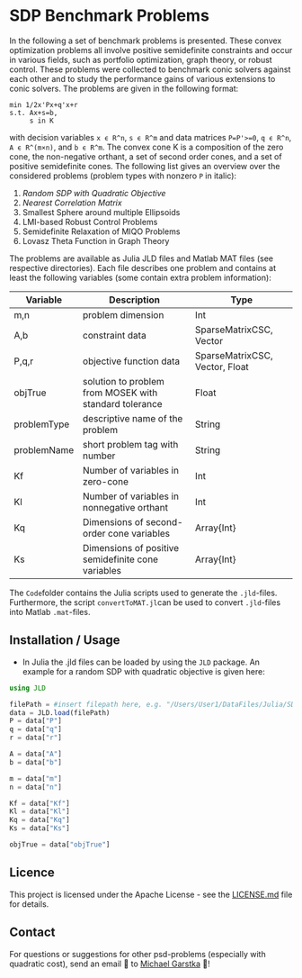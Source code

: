 # SDP Benchmark Problems
In the following a set of benchmark problems is presented. These convex optimization problems all involve positive semidefinite constraints and occur in various fields, 
such as portfolio optimization, graph theory, or robust control. These problems were collected to benchmark conic solvers 
against each other and to study the performance gains of various extensions to conic solvers. The problems are given in the following format:
```
min 1/2x'Px+q'x+r
s.t. Ax+s=b,
     s in K
```
with decision variables `x ϵ R^n`, `s ϵ R^m` and data matrices `P=P'>=0`, `q ϵ R^n`, `A ϵ R^(m×n)`, and `b ϵ R^m`. The convex cone K is a composition of the zero cone, 
the non-negative orthant, a set of second order cones, and a set of positive semidefinite cones. The following list gives an overview over the considered problems (problem types with nonzero `P` in italic):
1. _Random SDP with Quadratic Objective_
2. _Nearest Correlation Matrix_
3. Smallest Sphere around multiple Ellipsoids
4. LMI-based Robust Control Problems
5. Semidefinite Relaxation of MIQO Problems
6. Lovasz Theta Function in Graph Theory

The problems are available as Julia JLD files and Matlab MAT files (see respective directories). Each file describes one problem and contains at least the following variables (some contain extra problem information):

Variable | Description |Type
--- | --- | --- |
m,n | problem dimension | Int |
A,b | constraint data |  SparseMatrixCSC, Vector |
P,q,r | objective function data |  SparseMatrixCSC, Vector, Float |
objTrue | solution to problem from MOSEK with standard tolerance | Float |
problemType | descriptive name of the problem | String |
problemName | short problem tag with number | String |
Kf | Number of variables in zero-cone | Int |
Kl | Number of variables in nonnegative orthant | Int |
Kq | Dimensions of second-order cone variables | Array{Int} |
Ks | Dimensions of positive semidefinite cone variables | Array{Int} |

The `Code`folder contains the Julia scripts used to generate the `.jld`-files. Furthermore, the script `convertToMAT.jl`can be used to convert `.jld`-files into Matlab `.mat`-files.

## Installation / Usage
- In Julia the .jld files can be loaded by using the `JLD` package. An example for a random SDP with quadratic objective is given here:
```julia
using JLD

filePath = #insert filepath here, e.g. "/Users/User1/DataFiles/Julia/SDPQuad/SDPQuad01.jld"
data = JLD.load(filePath)
P = data["P"]
q = data["q"]
r = data["r"]

A = data["A"]
b = data["b"]

m = data["m"]
n = data["n"]

Kf = data["Kf"]
Kl = data["Kl"]
Kq = data["Kq"]
Ks = data["Ks"]

objTrue = data["objTrue"]
```

## Licence
This project is licensed under the Apache License - see the [LICENSE.md](LICENSE.md) file for details.

## Contact
For questions or suggestions for other psd-problems (especially with quadratic cost), send an email :email: to [Michael Garstka](mailto:michael.garstka@eng.ox.ac.uk) :rocket:!	
